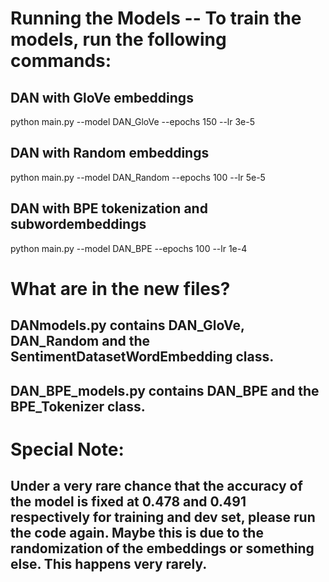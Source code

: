 # Running the Models -- To train the models, run the following commands:

## DAN with GloVe embeddings
python main.py --model DAN_GloVe --epochs 150 --lr 3e-5

## DAN with Random embeddings
python main.py --model DAN_Random --epochs 100 --lr 5e-5

## DAN with BPE tokenization and subwordembeddings
python main.py --model DAN_BPE --epochs 100 --lr 1e-4

# What are in the new files?
## DANmodels.py contains DAN_GloVe, DAN_Random and the SentimentDatasetWordEmbedding class.
## DAN_BPE_models.py contains DAN_BPE and the BPE_Tokenizer class.

# Special Note:
## Under a very rare chance that the accuracy of the model is fixed at 0.478 and 0.491 respectively for training and dev set, please run the code again. Maybe this is due to the randomization of the embeddings or something else. This happens very rarely.
